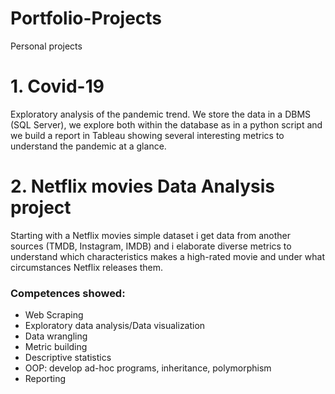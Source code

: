 # Portfolio-Projects
Personal projects


# 1. Covid-19
Exploratory analysis of the pandemic trend. We store the data in a DBMS (SQL Server), we explore both within the database as in a python script and we build a report in Tableau showing several interesting metrics to understand the pandemic at a glance.


# 2. Netflix movies Data Analysis project
Starting with a Netflix movies simple dataset i get data from another sources (TMDB, Instagram, IMDB) and i elaborate diverse metrics to understand which characteristics makes a high-rated movie and under what circumstances Netflix releases them.
### Competences showed:
- Web Scraping
- Exploratory data analysis/Data visualization
- Data wrangling
- Metric building
- Descriptive statistics
- OOP: develop ad-hoc programs, inheritance, polymorphism
- Reporting
